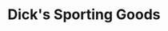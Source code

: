 ---
title: "Dick's Sporting Goods"
url: /wichita/dicks-sporting-goods-north-rock-road/
shop: sports
---
